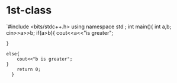 # 1st-class
`#include <bits/stdc++.h>
using namespace std ;
int main(){
    int a,b;
    cin>>a>>b;
    if(a>b){
        cout<<a<<"is greater";
        
    }

    else{
        cout<<"b is greater";
    }
		return 0;
	  }

